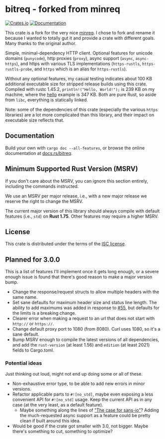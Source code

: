 # bitreq - forked from minreq
[![Crates.io](https://img.shields.io/crates/d/bitreq.svg)](https://crates.io/crates/bitreq)
[![Documentation](https://docs.rs/bitreq/badge.svg)](https://docs.rs/bitreq)

This crate is a fork for the very nice
[minreq](https://github.com/neonmoe/minreq). I chose to fork and
rename it because I wanted to totally gut it and provide a crate with
different goals. Many thanks to the original author.

Simple, minimal-dependency HTTP client. Optional features for
unicode domains (`punycode`), http proxies (`proxy`), async support
(`async`, `async-https`), and https with various TLS implementations
(`https-rustls`, `https-rustls-probe`, and `https` which is an alias
for `https-rustls`).

Without any optional features, my casual testing indicates about 100
KB additional executable size for stripped release builds using this
crate. Compiled with rustc 1.45.2, `println!("Hello, World!");` is 239
KB on my machine, where the [hello](examples/hello.rs) example is 347
KB. Both are pure Rust, so aside from `libc`, everything is statically
linked.

Note: some of the dependencies of this crate (especially the various
`https` libraries) are a lot more complicated than this library, and
their impact on executable size reflects that.

## Documentation

Build your own with `cargo doc --all-features`, or browse the online
documentation at [docs.rs/bitreq](https://docs.rs/bitreq).

## Minimum Supported Rust Version (MSRV)

If you don't care about the MSRV, you can ignore this section
entirely, including the commands instructed.

We use an MSRV per major release, i.e., with a new major release we
reserve the right to change the MSRV.

The current major version of this library should always compile with
default features (i.e., `std`) on **Rust 1.75**. Other features may
require a higher MSRV.

## License
This crate is distributed under the terms of the [ISC license](COPYING.md).

## Planned for 3.0.0

This is a list of features I'll implement once it gets long enough, or
a severe enough issue is found that there's good reason to make a
major version bump.

- Change the response/request structs to allow multiple headers with
  the same name.
- Set sane defaults for maximum header size and status line
  length. The ability to add maximums was added in response to
  [#55](https://github.com/neonmoe/minreq/issues/55), but defaults for
  the limits is a breaking change.
- Clearer error when making a request to an url that does not start
  with `http://` or `https://`.
- Change default proxy port to 1080 (from 8080). Curl uses 1080, so it's a sane
  default.
- Bump MSRV enough to compile the latest versions of all dependencies, and add
  the `rust-version` (at least 1.56) and `edition` (at least 2021) fields to
  Cargo.toml.

### Potential ideas

Just thinking out loud, might not end up doing some or all of these.

- Non-exhaustive error type, to be able to add new errors in minor
  versions.
- Refactor applicable parts to `#![no_std]`, maybe even exposing a
  less convenient API for `#![no_std]` usage. Keep the current API as
  in any case (at the very least, as a default feature).
  - Maybe something along the lines of ["The case for
    sans-io"](https://fasterthanli.me/articles/the-case-for-sans-io)?
    Adding the much-requested async support as a feature could be
    pretty clean if built around this idea.
- Would be good if the crate got smaller with 3.0, not bigger. Maybe
  there's something to cut, something to optimize?
